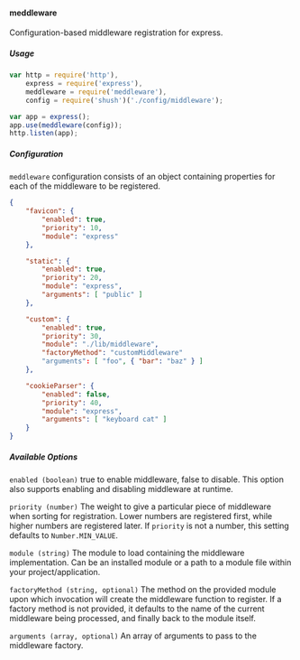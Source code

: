#### meddleware
Configuration-based middleware registration for express.

##### Usage
```javascript
var http = require('http'),
    express = require('express'),
    meddleware = require('meddleware'),
    config = require('shush')('./config/middleware');

var app = express();
app.use(meddleware(config));
http.listen(app);

```


##### Configuration
`meddleware` configuration consists of an object containing properties for each of the middleware to be registered.
```json
{
    "favicon": {
        "enabled": true,
        "priority": 10,
        "module": "express"
    },

    "static": {
        "enabled": true,
        "priority": 20,
        "module": "express",
        "arguments": [ "public" ]
    },

    "custom": {
        "enabled": true,
        "priority": 30,
        "module": "./lib/middleware",
        "factoryMethod": "customMiddleware"
        "arguments": [ "foo", { "bar": "baz" } ]
    },

    "cookieParser": {
        "enabled": false,
        "priority": 40,
        "module": "express",
        "arguments": [ "keyboard cat" ]
    }
}

```

##### Available Options
`enabled (boolean)`
true to enable middleware, false to disable. This option also supports enabling and disabling
middleware at runtime.

`priority (number)`
The weight to give a particular piece of middleware when sorting for registration. Lower numbers
are registered first, while higher numbers are registered later. If `priority` is not a number, this setting defaults
to `Number.MIN_VALUE`.

`module (string)`
The module to load containing the middleware implementation. Can be an installed module or a path to
a module file within your project/application.

`factoryMethod (string, optional)`
The method on the provided module upon which invocation will create the middleware
function to register. If a factory method is not provided, it defaults to the name of the current middleware being
processed, and finally back to the module itself.

`arguments (array, optional)`
An array of arguments to pass to the middleware factory.
